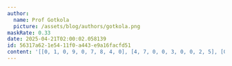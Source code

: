 ```yaml
---
author:
  name: Prof Gotkola
  picture: /assets/blog/authors/gotkola.png
maskRate: 0.33
date: 2025-04-21T02:00:02.058139
id: 56317a62-1e54-11f0-a443-e9a16facfd51
content: '[[0, 1, 0, 9, 0, 7, 8, 4, 0], [4, 7, 0, 0, 3, 0, 0, 2, 5], [0, 3, 5, 0, 4, 2, 0, 9, 7], [1, 8, 4, 0, 0, 9, 5, 3, 6], [5, 0, 3, 4, 0, 8, 2, 7, 0], [0, 2, 0, 0, 1, 3, 9, 8, 4], [2, 6, 7, 3, 0, 1, 0, 0, 0], [9, 4, 1, 7, 2, 0, 3, 6, 8], [3, 5, 0, 6, 9, 0, 7, 1, 2]]'
---
```

